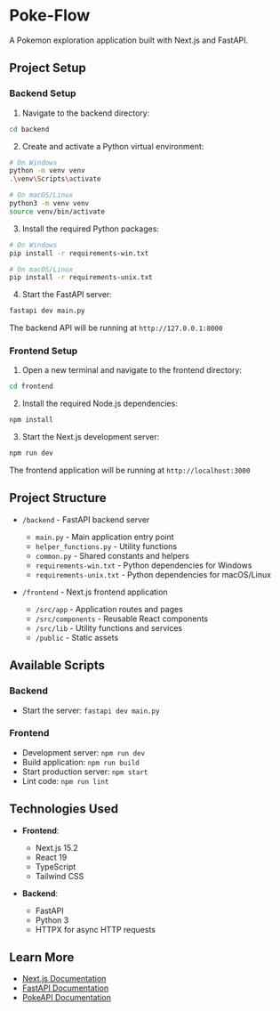 # Poke-Flow

A Pokemon exploration application built with Next.js and FastAPI.

## Project Setup

### Backend Setup

1. Navigate to the backend directory:
```bash
cd backend
```

2. Create and activate a Python virtual environment:
```bash
# On Windows
python -m venv venv
.\venv\Scripts\activate

# On macOS/Linux
python3 -m venv venv
source venv/bin/activate
```

3. Install the required Python packages:
```bash
# On Windows
pip install -r requirements-win.txt

# On macOS/Linux
pip install -r requirements-unix.txt
```

4. Start the FastAPI server:
```bash
fastapi dev main.py
```

The backend API will be running at `http://127.0.0.1:8000`

### Frontend Setup

1. Open a new terminal and navigate to the frontend directory:
```bash
cd frontend
```

2. Install the required Node.js dependencies:
```bash
npm install
```

3. Start the Next.js development server:
```bash
npm run dev
```

The frontend application will be running at `http://localhost:3000`

## Project Structure

- `/backend` - FastAPI backend server
  - `main.py` - Main application entry point
  - `helper_functions.py` - Utility functions
  - `common.py` - Shared constants and helpers
  - `requirements-win.txt` - Python dependencies for Windows
  - `requirements-unix.txt` - Python dependencies for macOS/Linux

- `/frontend` - Next.js frontend application
  - `/src/app` - Application routes and pages
  - `/src/components` - Reusable React components
  - `/src/lib` - Utility functions and services
  - `/public` - Static assets

## Available Scripts

### Backend

- Start the server: `fastapi dev main.py`

### Frontend

- Development server: `npm run dev`
- Build application: `npm run build`
- Start production server: `npm start`
- Lint code: `npm run lint`

## Technologies Used

- **Frontend**:
  - Next.js 15.2
  - React 19
  - TypeScript
  - Tailwind CSS

- **Backend**:
  - FastAPI
  - Python 3
  - HTTPX for async HTTP requests

## Learn More

- [Next.js Documentation](https://nextjs.org/docs)
- [FastAPI Documentation](https://fastapi.tiangolo.com/)
- [PokeAPI Documentation](https://pokeapi.co/docs/v2)
